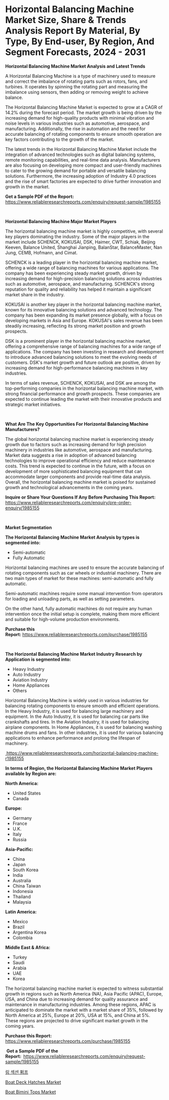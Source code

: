 <p><h1>Horizontal Balancing Machine Market Size, Share & Trends Analysis Report By Material, By Type, By End-user, By Region, And Segment Forecasts, 2024 - 2031</h1></p><p><strong>Horizontal Balancing Machine Market Analysis and Latest Trends</strong></p>
<p><p>A Horizontal Balancing Machine is a type of machinery used to measure and correct the imbalance of rotating parts such as rotors, fans, and turbines. It operates by spinning the rotating part and measuring the imbalance using sensors, then adding or removing weight to achieve balance.</p><p>The Horizontal Balancing Machine Market is expected to grow at a CAGR of 14.2% during the forecast period. The market growth is being driven by the increasing demand for high-quality products with minimal vibration and noise levels in various industries such as automotive, aerospace, and manufacturing. Additionally, the rise in automation and the need for accurate balancing of rotating components to ensure smooth operation are key factors contributing to the growth of the market.</p><p>The latest trends in the Horizontal Balancing Machine Market include the integration of advanced technologies such as digital balancing systems, remote monitoring capabilities, and real-time data analysis. Manufacturers are also focusing on developing more compact and user-friendly machines to cater to the growing demand for portable and versatile balancing solutions. Furthermore, the increasing adoption of Industry 4.0 practices and the rise of smart factories are expected to drive further innovation and growth in the market.</p></p>
<p><strong>Get a Sample PDF of the Report:&nbsp;</strong> <a href="https://www.reliableresearchreports.com/enquiry/request-sample/1985155">https://www.reliableresearchreports.com/enquiry/request-sample/1985155</a></p>
<p>&nbsp;</p>
<p><strong>Horizontal Balancing Machine Major Market Players</strong></p>
<p><p>The horizontal balancing machine market is highly competitive, with several key players dominating the industry. Some of the major players in the market include SCHENCK, KOKUSAI, DSK, Haimer, CWT, Schiak, Beijing Keeven, Balance United, Shanghai Jianping, BalanStar, BalanceMaster, Nan Jung, CEMB, Hofmann, and Cimat.</p><p>SCHENCK is a leading player in the horizontal balancing machine market, offering a wide range of balancing machines for various applications. The company has been experiencing steady market growth, driven by increasing demand for high-precision balancing solutions across industries such as automotive, aerospace, and manufacturing. SCHENCK's strong reputation for quality and reliability has helped it maintain a significant market share in the industry.</p><p>KOKUSAI is another key player in the horizontal balancing machine market, known for its innovative balancing solutions and advanced technology. The company has been expanding its market presence globally, with a focus on developing markets in Asia and Europe. KOKUSAI's sales revenue has been steadily increasing, reflecting its strong market position and growth prospects.</p><p>DSK is a prominent player in the horizontal balancing machine market, offering a comprehensive range of balancing machines for a wide range of applications. The company has been investing in research and development to introduce advanced balancing solutions to meet the evolving needs of customers. DSK's market growth and future outlook are positive, driven by increasing demand for high-performance balancing machines in key industries.</p><p>In terms of sales revenue, SCHENCK, KOKUSAI, and DSK are among the top-performing companies in the horizontal balancing machine market, with strong financial performance and growth prospects. These companies are expected to continue leading the market with their innovative products and strategic market initiatives.</p></p>
<p>&nbsp;</p>
<p><strong>What Are The Key Opportunities For Horizontal Balancing Machine Manufacturers?</strong></p>
<p><p>The global horizontal balancing machine market is experiencing steady growth due to factors such as increasing demand for high precision machinery in industries like automotive, aerospace and manufacturing. Market data suggests a rise in adoption of advanced balancing technologies to improve operational efficiency and reduce maintenance costs. This trend is expected to continue in the future, with a focus on development of more sophisticated balancing equipment that can accommodate larger components and provide real-time data analysis. Overall, the horizontal balancing machine market is poised for sustained growth and technological advancements in the coming years.</p></p>
<p><strong>Inquire or Share Your Questions If Any Before Purchasing This Report:</strong> <a href="https://www.reliableresearchreports.com/enquiry/pre-order-enquiry/1985155">https://www.reliableresearchreports.com/enquiry/pre-order-enquiry/1985155</a></p>
<p>&nbsp;</p>
<p><strong>Market Segmentation</strong></p>
<p><strong>The Horizontal Balancing Machine Market Analysis by types is segmented into:</strong></p>
<p><ul><li>Semi-automatic</li><li>Fully Automatic</li></ul></p>
<p><p>Horizontal balancing machines are used to ensure the accurate balancing of rotating components such as car wheels or industrial machinery. There are two main types of market for these machines: semi-automatic and fully automatic. </p><p>Semi-automatic machines require some manual intervention from operators for loading and unloading parts, as well as setting parameters. </p><p>On the other hand, fully automatic machines do not require any human intervention once the initial setup is complete, making them more efficient and suitable for high-volume production environments.</p></p>
<p><strong>Purchase this Report:&nbsp;</strong><a href="https://www.reliableresearchreports.com/purchase/1985155">https://www.reliableresearchreports.com/purchase/1985155</a></p>
<p>&nbsp;</p>
<p><strong>The Horizontal Balancing Machine Market Industry Research by Application is segmented into:</strong></p>
<p><ul><li>Heavy Industry</li><li>Auto Industry</li><li>Aviation Industry</li><li>Home Appliances</li><li>Others</li></ul></p>
<p><p>Horizontal Balancing Machine is widely used in various industries for balancing rotating components to ensure smooth and efficient operations. In the Heavy Industry, it is used for balancing large machinery and equipment. In the Auto Industry, it is used for balancing car parts like crankshafts and tires. In the Aviation Industry, it is used for balancing airplane components. In Home Appliances, it is used for balancing washing machine drums and fans. In other industries, it is used for various balancing applications to enhance performance and prolong the lifespan of machinery.</p></p>
<p><a href="https://www.reliableresearchreports.com/horizontal-balancing-machine-r1985155">&nbsp;https://www.reliableresearchreports.com/horizontal-balancing-machine-r1985155</a></p>
<p><strong>In terms of Region, the Horizontal Balancing Machine Market Players available by Region are:</strong></p>
<p>
    <p> <strong> North America: </strong>
        <ul>
            <li>United States</li>
            <li>Canada</li>
        </ul>
        </p> 
    <p> <strong> Europe: </strong>
        <ul>
            <li>Germany</li>
            <li>France</li>
            <li>U.K.</li>
            <li>Italy</li>
            <li>Russia</li>
        </ul>
        </p> 
    <p> <strong> Asia-Pacific: </strong>
        <ul>
            <li>China</li>
            <li>Japan</li>
            <li>South Korea</li>
            <li>India</li>
            <li>Australia</li>
            <li>China Taiwan</li>
            <li>Indonesia</li>
            <li>Thailand</li>
            <li>Malaysia</li>
        </ul>
        </p> 
    <p> <strong> Latin America: </strong>
        <ul>
            <li>Mexico</li>
            <li>Brazil</li>
            <li>Argentina Korea</li>
            <li>Colombia</li>
        </ul>
        </p> 
    <p> <strong> Middle East & Africa: </strong>
        <ul>
            <li>Turkey</li>
            <li>Saudi</li>
            <li>Arabia</li>
            <li>UAE</li>
            <li>Korea</li>
        </ul>
    </p>
    </p>
<p><p>The horizontal balancing machine market is expected to witness substantial growth in regions such as North America (NA), Asia Pacific (APAC), Europe, USA, and China due to increasing demand for quality assurance and maintenance in manufacturing industries. Among these regions, APAC is anticipated to dominate the market with a market share of 35%, followed by North America at 25%, Europe at 20%, USA at 15%, and China at 5%. These regions are projected to drive significant market growth in the coming years.</p></p>
<p><strong>Purchase this Report: </strong><a href="https://www.reliableresearchreports.com/purchase/1985155">https://www.reliableresearchreports.com/purchase/1985155</a></p>
<p>&nbsp;<strong>Get a Sample PDF of the Report:&nbsp;&nbsp;</strong><a href="https://www.reliableresearchreports.com/enquiry/request-sample/1985155">https://www.reliableresearchreports.com/enquiry/request-sample/1985155</a></p>
<p><strong></strong></p>
<p><p><a href="https://github.com/wallacBahrtyinger567686/Market-Research-Report-List-1/blob/main/569183428578.md">링 섹션 펌프</a></p><p><a href="https://github.com/Sarissaschmalingtr6fz2739/Market-Research-Report-List-2/blob/main/boat-deck-hatches-market.md">Boat Deck Hatches Market</a></p><p><a href="https://github.com/jodemen/Market-Research-Report-List-2/blob/main/boat-bimini-tops-market.md">Boat Bimini Tops Market</a></p></p>